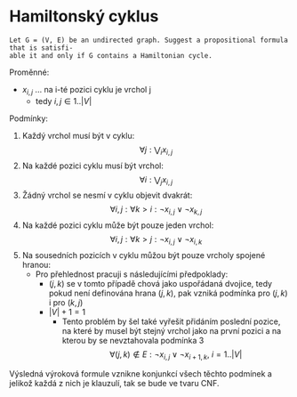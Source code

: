 # Hamiltonský cyklus
    Let G = (V, E) be an undirected graph. Suggest a propositional formula that is satisfi-
    able it and only if G contains a Hamiltonian cycle.

Proměnné:
- $x_{i,j}$ ... na i-té pozici cyklu je vrchol j
  - tedy $i, j \in 1..|V|$
  
Podmínky:
1. Každý vrchol musí být v cyklu:
$$\forall j: \bigvee_i x_{i,j}$$
2. Na každé pozici cyklu musí být vrchol:
$$\forall i: \bigvee_j x_{i,j}$$
3. Žádný vrchol se nesmí v cyklu objevit dvakrát:
$$\forall i,j: \forall k > i: \neg x_{i,j} \vee \neg x_{k,j}$$
4. Na každé pozici cyklu může být pouze jeden vrchol:
$$\forall i,j: \forall k > j: \neg x_{i,j} \vee \neg x_{i,k}$$
5. Na sousedních pozicích v cyklu můžou být pouze vrcholy spojené hranou:
   - Pro přehlednost pracuji s následujícími předpoklady:
     - $(j,k)$ se v tomto případě chová jako uspořádaná dvojice, tedy pokud není definována hrana $(j,k)$, pak vzniká podmínka pro $(j,k)$ i pro $(k,j)$
     - $|V|+1 = 1$
       - Tento problém by šel také vyřešit přidáním poslední pozice, na které by musel být stejný vrchol jako na první pozici a na kterou by se nevztahovala podmínka 3
$$\forall (j,k) \notin E: \neg x_{i,j} \vee \neg x_{i+1,k},\ i=1..|V|$$

Výsledná výroková formule vznikne konjunkcí všech těchto podmínek a jelikož každá z nich je klauzulí, tak se bude ve tvaru CNF.






<script type="text/javascript" src="http://cdn.mathjax.org/mathjax/latest/MathJax.js?config=TeX-AMS-MML_HTMLorMML"></script>
<script type="text/x-mathjax-config">
    MathJax.Hub.Config({ tex2jax: {inlineMath: [['$', '$']]}, messageStyle: "none" });
</script>
